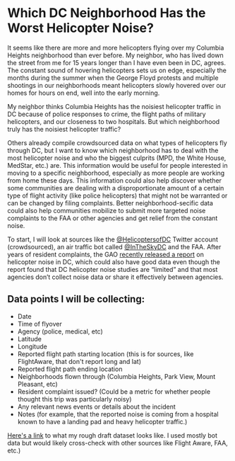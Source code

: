 # Which DC Neighborhood Has the Worst Helicopter Noise?

It seems like there are more and more helicopters flying over my Columbia Heights neighborhood than ever before. My neighbor, who has lived down the street from me for 15 years longer than I have even been in DC, agrees. The constant sound of hovering helicopters sets us on edge, especially the months during the summer when the George Floyd protests and multiple shootings in our neighborhoods meant helicopters slowly hovered over our homes for hours on end, well into the early morning. 

My neighbor thinks Columbia Heights has the noisiest helicopter traffic in DC because of police responses to crime, the flight paths of military helicopters, and our closeness to two hospitals. But which neighborhood truly has the noisiest helicopter traffic?

Others already compile crowdsourced data on what types of helicopters fly through DC, but I want to know which neighborhood has to deal with the most helicopter noise and who the biggest culprits (MPD, the White House, MedStar, etc.) are. This information would be useful for people interested in moving to a specific neighborhood, especially as more people are working from home these days. This information could also help discover whether some communities are dealing with a disproportionate amount of a certain type of flight activity (like police helicopters) that might not be warranted or can be changed by filing complaints. Better neighborhood-secific data could also help communities mobilize to submit more targeted noise complaints to the FAA or other agencies and get relief from the constant noise.

To start, I will look at sources like the [@HelicoptersofDC](https://twitter.com/helicoptersofdc?lang=en) Twitter account (crowdsourced), an air traffic bot called [@InTheSkyDC](https://twitter.com/intheskydc?lang=en) and the FAA. After years of resident complaints, the GAO [recently released a report](https://www.gao.gov/products/GAO-21-200#summary) on helicopter noise in DC, which could also have good data even though the report found that DC helicopter noise studies are “limited” and that most agencies don’t collect noise data or share it effectively between agencies. 

## Data points I will be collecting:
* Date
* Time of flyover
* Agency (police, medical, etc)
* Latitude
* Longitude
* Reported flight path starting location (this is for sources, like FlightAware, that don't report long and lat)
* Reported flight path ending location
* Neighborhoods flown through (Columbia Heights, Park View, Mount Pleasant, etc)
* Resident complaint issued? (Could be a metric for whether people thought this trip was particularly noisy)
* Any relevant news events or details about the incident
* Notes (for example, that the reported noise is coming from a hospital known to have a landing pad and heavy helicopter traffic.)

[Here's a link](https://docs.google.com/spreadsheets/d/140NpmfwTxvbx75-MgrSE_mcfSumVUw0fu4Rr4CDSE2k/edit#gid=0) to what my rough draft dataset looks like. I used mostly bot data but would likely cross-check with other sources like Flight Aware, FAA, etc.)
